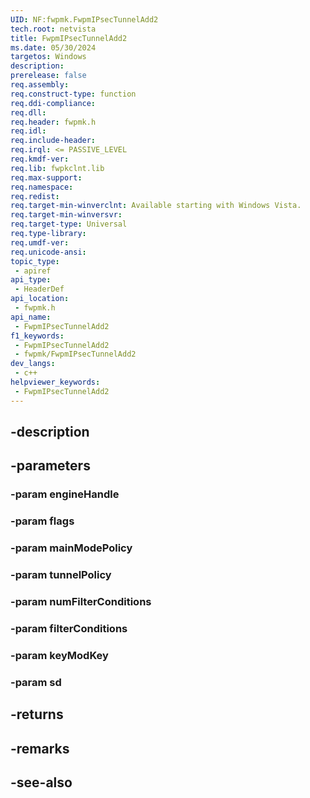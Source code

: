 ```yaml
---
UID: NF:fwpmk.FwpmIPsecTunnelAdd2
tech.root: netvista
title: FwpmIPsecTunnelAdd2
ms.date: 05/30/2024
targetos: Windows
description: 
prerelease: false
req.assembly: 
req.construct-type: function
req.ddi-compliance: 
req.dll: 
req.header: fwpmk.h
req.idl: 
req.include-header: 
req.irql: <= PASSIVE_LEVEL
req.kmdf-ver: 
req.lib: fwpkclnt.lib
req.max-support: 
req.namespace: 
req.redist: 
req.target-min-winverclnt: Available starting with Windows Vista.
req.target-min-winversvr: 
req.target-type: Universal
req.type-library: 
req.umdf-ver: 
req.unicode-ansi: 
topic_type:
 - apiref
api_type:
 - HeaderDef
api_location:
 - fwpmk.h
api_name:
 - FwpmIPsecTunnelAdd2
f1_keywords:
 - FwpmIPsecTunnelAdd2
 - fwpmk/FwpmIPsecTunnelAdd2
dev_langs:
 - c++
helpviewer_keywords:
 - FwpmIPsecTunnelAdd2
---
```


## -description

## -parameters

### -param engineHandle

### -param flags

### -param mainModePolicy

### -param tunnelPolicy

### -param numFilterConditions

### -param filterConditions

### -param keyModKey

### -param sd

## -returns

## -remarks

## -see-also

